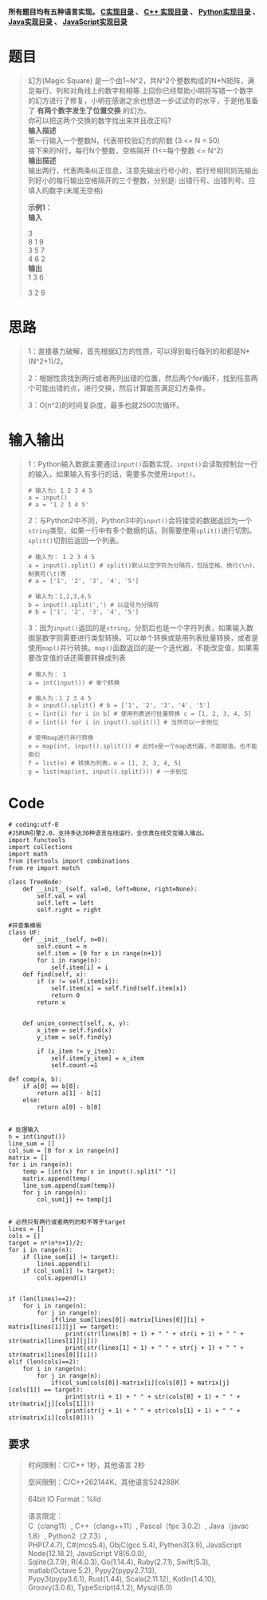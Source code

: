 **所有题目均有五种语言实现。
**[C实现目录](https://renjie.blog.csdn.net/article/details/129190260 "C实现目录")** 、
**[C++ 实现目录](https://blog.csdn.net/misayaaaaa/category_12036814.html "C++
实现目录")** 、
**[Python实现目录](https://blog.csdn.net/misayaaaaa/category_12111005.html
"Python实现目录")** 、
**[Java实现目录](https://blog.csdn.net/misayaaaaa/category_12111006.html
"Java实现目录")** 、
**[JavaScript实现目录](https://blog.csdn.net/misayaaaaa/category_12199270.html
"JavaScript实现目录")****

# 题目

> 幻方(Magic Square)
> 是一个由1~N^2，共N^2个整数构成的N*N矩阵，满足每行、列和对角线上的数字和相等.上回你已经帮助小明将写错一个数字的幻方进行了修复，小明在感谢之余也想进一步试试你的水平，于是他准备了
> **有两个数字发生了位置交换** 的幻方。  
>  你可以把这两个交换的数字找出来并且改正吗?  
>  **输入描述**  
>  第一行输入一个整数N，代表带校验幻方的阶数 (3 <= N < 50)  
>  接下来的N行，每行N个整数，空格隔开 (1<=每个整数 <= N^2)  
>  **输出描述**  
>  输出两行，代表两条纠正信息，注意先输出行号小的，若行号相同则先输出列好小的每行输出空格隔开的三个整数，分别是:
> 出错行号、出错列号、应填入的数字(末尾无空格)
>
> **示例1：  
>  输入**
>
> 3  
>  8 1 9  
>  3 5 7  
>  4 6 2  
>  **输出**  
>  1 3 6
>
> 3 2 9

# 思路

> 1：直接暴力破解，首先根据幻方的性质，可以得到每行每列的和都是N*(N^2+1)/2。
>
> 2：根据性质找到两行或者两列出错的位置，然后两个for循环，找到任意两个可能出错的点，进行交换，然后计算能否满足幻方条件。
>
> 3：O(n^2)的时间复杂度，最多也就2500次循环。

# 输入输出

>
> 1：Python输入数据主要通过`input()`函数实现，`input()`会读取控制台一行的输入，如果输入有多行的话，需要多次使用`input()`。
>  
>  
>     # 输入为: 1 2 3 4 5
>     a = input()
>     # a = '1 2 3 4 5'
>
>
> 2：与Python2中不同，Python3中的`input()`会将接受的数据返回为一个`string`类型，如果一行中有多个数据的话，则需要使用`split()`进行切割。`split()`切割后返回一个列表。
>  
>  
>     # 输入为： 1 2 3 4 5
>     a = input().split() # split()默认以空字符为分隔符，包括空格、换行(\n)、制表符(\t)等
>     # a = ['1', '2', '3', '4', '5']
>  
>     # 输入为：1,2,3,4,5
>     b = input().split(',') # 以逗号为分隔符
>     # b = ['1', '2', '3', '4', '5']
>
>
> 3：因为`input()`返回的是`string`，分割后也是一个字符列表，如果输入数据是数字则需要进行类型转换。可以单个转换或是用列表批量转换，或者是使用`map()`并行转换。`map()`函数返回的是一个迭代器，不能改变值，如果需要改变值的话还需要转换成列表
>  
>  
>     # 输入为： 1
>     a = int(input()) # 单个转换
>  
>     # 输入为：1 2 3 4 5
>     b = input().split() # b = ['1', '2', '3', '4', '5']
>     c = [int(i) for i in b] # 使用列表进行批量转换 c = [1, 2, 3, 4, 5]
>     d = [int(i) for i in input().split()] # 当然可以一步倒位
>  
>     # 使用map进行并行转换
>     e = map(int, input().split()) # 此时e是一个map迭代器，不能赋值，也不能索引
>     f = list(e) # 转换为列表，e = [1, 2, 3, 4, 5]
>     g = list(map(int, input().split())) # 一步到位

# Code

    
    
    # coding:utf-8
    #JSRUN引擎2.0，支持多达30种语言在线运行，全仿真在线交互输入输出。 
    import functools
    import collections
    import math
    from itertools import combinations
    from re import match
     
    class TreeNode:
        def __init__(self, val=0, left=None, right=None):
            self.val = val
            self.left = left
            self.right = right
     
    #并查集模板
    class UF:
        def __init__(self, n=0):
            self.count = n
            self.item = [0 for x in range(n+1)]
            for i in range(n):
                self.item[i] = i
        def find(self, x):
            if (x != self.item[x]):
                self.item[x] = self.find(self.item[x])
                return 0
            return x
        
     
        def union_connect(self, x, y):
            x_item = self.find(x)
            y_item = self.find(y)
        
            if (x_item != y_item):
                self.item[y_item] = x_item
                self.count-=1
     
    def comp(a, b):
        if a[0] == b[0]:
            return a[1] - b[1]
        else:
            return a[0] - b[0]
     
     
    # 处理输入
    n = int(input())
    line_sum = []
    col_sum = [0 for x in range(n)]
    matrix = []
    for i in range(n):
        temp = [int(x) for x in input().split(" ")]
        matrix.append(temp)
        line_sum.append(sum(temp))
        for j in range(n):
            col_sum[j] += temp[j]
    
    
    # 必然只有两行或者两列的和不等于target
    lines = []
    cols = []
    target = n*(n*n+1)/2;
    for i in range(n):
        if (line_sum[i] != target):
            lines.append(i)
        if (col_sum[i] != target):
            cols.append(i)
    
    
    if (len(lines)==2):
        for i in range(n):
            for j in range(n):
                if(line_sum[lines[0]]-matrix[lines[0]][i] + matrix[lines[1]][j] == target):
                    print(str(lines[0] + 1) + " " + str(i + 1) + " " + str(matrix[lines[1]][j]))
                    print(str(lines[1] + 1) + " " + str(j + 1) + " " + str(matrix[lines[0]][i]))
    elif (len(cols)==2):
        for i in range(n):
            for j in range(n):
                if(col_sum[cols[0]]-matrix[i][cols[0]] + matrix[j][cols[1]] == target):
                    print(str(i + 1) + " " + str(cols[0] + 1) + " " + str(matrix[j][cols[1]]))
                    print(str(j + 1) + " " + str(cols[1] + 1) + " " + str(matrix[i][cols[0]]))
     

## 要求

> 时间限制：C/C++ 1秒，其他语言 2秒
>
> 空间限制：C/C++262144K，其他语言524288K
>
> 64bit IO Format：%lld
>
> 语言限定：  
>  C（clang11）, C++（clang++11）, Pascal（fpc 3.0.2）, Java（javac 1.8）,
> Python2（2.7.3）,  
>  PHP(7.4.7), C#(mcs5.4), ObjC(gcc 5.4), Pythen3(3.9), JavaScript
> Node(12.18.2), JavaScript V8(6.0.0),  
>  Sqlite(3.7.9), R(4.0.3), Go(1.14.4), Ruby(2.7.1), Swift(5.3), matlab(Octave
> 5.2), Pypy2(pypy2.7.13),  
>  Pypy3(pypy3.6.1), Rust(1.44), Scala(2.11.12), Kotlin(1.4.10),
> Groovy(3.0.6), TypeScript(4.1.2), Mysql(8.0)

